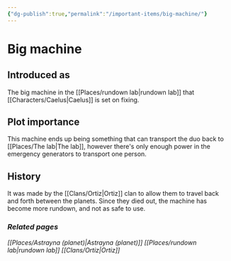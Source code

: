 ```yaml
---
{"dg-publish":true,"permalink":"/important-items/big-machine/"}
---
```


# Big machine
## Introduced as
The big machine in the [[Places/rundown lab\|rundown lab]] that [[Characters/Caelus\|Caelus]] is set on fixing. 
## Plot importance
This machine ends up being something that can transport the duo back to [[Places/The lab\|The lab]], however there's only enough power in the emergency generators to transport one person. 
## History
It was made by the [[Clans/Ortiz\|Ortiz]] clan to allow them to travel back and forth between the planets. Since they died out, the machine has become more rundown, and not as safe to use.
### *Related pages*
*[[Places/Astrayna (planet)\|Astrayna (planet)]]*
*[[Places/rundown lab\|rundown lab]]*
*[[Clans/Ortiz\|Ortiz]]*
